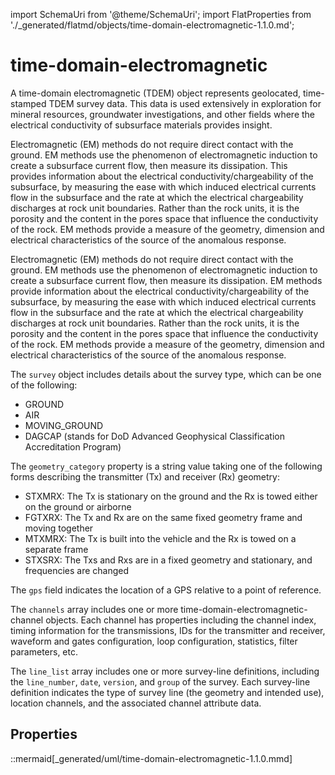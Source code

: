import SchemaUri from '@theme/SchemaUri';
import FlatProperties from './_generated/flatmd/objects/time-domain-electromagnetic-1.1.0.md';

# time-domain-electromagnetic

<SchemaUri uri="schema/objects/time-domain-electromagnetic/1.1.0/time-domain-electromagnetic.schema.json" />

A time-domain electromagnetic (TDEM) object represents geolocated, time-stamped TDEM survey data. This data is used extensively in exploration for mineral resources, groundwater investigations, and other fields where the electrical conductivity of subsurface materials provides insight.

Electromagnetic (EM) methods do not require direct contact with the ground.  EM methods use the phenomenon of electromagnetic induction to create a subsurface current flow, then measure its dissipation.  This provides information about the electrical conductivity/chargeability of the subsurface, by measuring the ease with which induced electrical currents flow in the subsurface and the rate at which the electrical chargeability discharges at rock unit boundaries. Rather than the rock units, it is the porosity and the content in the pores space that influence the conductivity of the rock. EM methods provide a measure of the geometry, dimension and electrical characteristics of the source of the anomalous response.

Electromagnetic (EM) methods do not require direct contact with the ground.  EM methods use the phenomenon of electromagnetic induction to create a subsurface current flow, then measure its dissipation.  EM methods provide information about the electrical conductivity/chargeability of the subsurface, by measuring the ease with which induced electrical currents flow in the subsurface and the rate at which the electrical chargeability discharges at rock unit boundaries. Rather than the rock units, it is the porosity and the content in the pores space that influence the conductivity of the rock.  EM methods provide a measure of the geometry, dimension and electrical characteristics of the source of the anomalous response.

The `survey` object includes details about the survey type, which can be one of the following:
- GROUND
- AIR
- MOVING_GROUND
- DAGCAP (stands for DoD Advanced Geophysical Classification Accreditation Program)

The `geometry_category` property is a string value taking one of the following forms describing the transmitter (Tx) and receiver (Rx) geometry:
- STXMRX: The Tx is stationary on the ground and the Rx is towed either on the ground or airborne
- FGTXRX: The Tx and Rx are on the same fixed geometry frame and moving together
- MTXMRX: The Tx is built into the vehicle and the Rx is towed on a separate frame
- STXSRX: The Txs and Rxs are in a fixed geometry and stationary, and frequencies are changed

The `gps` field indicates the location of a GPS relative to a point of reference.

The `channels` array includes one or more time-domain-electromagnetic-channel objects. Each channel has properties including the channel index, timing information for the transmissions, IDs for the transmitter and receiver, waveform and gates configuration, loop configuration, statistics, filter parameters, etc.

The `line_list` array includes one or more survey-line definitions, including the `line_number`, `date`, `version`, and `group` of the survey. Each survey-line definition indicates the type of survey line (the geometry and intended use), location channels, and the associated channel attribute data.

## Properties

<FlatProperties />

::mermaid[_generated/uml/time-domain-electromagnetic-1.1.0.mmd]
